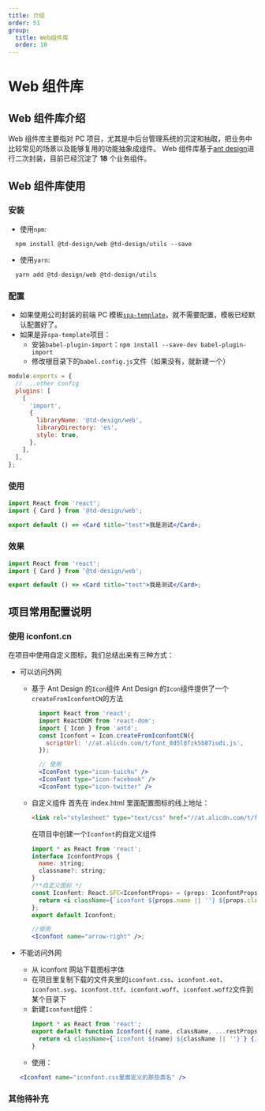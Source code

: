 ```yaml
---
title: 介绍
order: 51
group:
  title: Web组件库
  order: 10
---
```


# Web 组件库

## Web 组件库介绍

Web 组件库主要指对 PC 项目，尤其是中后台管理系统的沉淀和抽取，把业务中比较常见的场景以及能够复用的功能抽象成组件。
Web 组件库基于[ant design](https://ant.design/index-cn)进行二次封装，目前已经沉淀了 **18** 个业务组件。

## Web 组件库使用

### 安装

- 使用`npm`:

```
  npm install @td-design/web @td-design/utils --save
```

- 使用`yarn`:

```
  yarn add @td-design/web @td-design/utils
```

### 配置

- 如果使用公司封装的前端 PC 模板[`spa-template`](http://github.com/thundersdata-frontend/spa-template)，就不需要配置，模板已经默认配置好了。
- 如果是非`spa-template`项目：
  - 安装`babel-plugin-import`：`npm install --save-dev babel-plugin-import`
  - 修改根目录下的`babel.config.js`文件（如果没有，就新建一个）

```js
module.exports = {
  // ...other config
  plugins: [
    [
      'import',
      {
        libraryName: '@td-design/web',
        libraryDirectory: 'es',
        style: true,
      },
    ],
  ],
};
```

### 使用

```jsx | pure
import React from 'react';
import { Card } from '@td-design/web';

export default () => <Card title="test">我是测试</Card>;
```

### 效果

```jsx
import React from 'react';
import { Card } from '@td-design/web';

export default () => <Card title="test">我是测试</Card>;
```

## 项目常用配置说明

### 使用 iconfont.cn

在项目中使用自定义图标，我们总结出来有三种方式：

- 可以访问外网

  - 基于 Ant Design 的`Icon`组件
    Ant Design 的`Icon`组件提供了一个`createFromIconfontCN`的方法

    ```jsx | pure
      import React from 'react';
      import ReactDOM from 'react-dom';
      import { Icon } from 'antd';
      const Iconfont = Icon.createFromIconfontCN({
        scriptUrl: '//at.alicdn.com/t/font_8d5l8fzk5b87iudi.js',
      });

      // 使用
      <IconFont type="icon-tuichu" />
      <IconFont type="icon-facebook" />
      <IconFont type="icon-twitter" />
    ```

  - 自定义组件
    首先在 index.html 里面配置图标的线上地址：

    ```html
    <link rel="stylesheet" type="text/css" href="//at.alicdn.com/t/font_1322153_nxxj5gfzvq9.css" />
    ```

    在项目中创建一个`Iconfont`的自定义组件

    ```jsx | pure
    import * as React from 'react';
    interface IconfontProps {
      name: string;
      classname?: string;
    }
    /**自定义图标 */
    const Iconfont: React.SFC<IconfontProps> = (props: IconfontProps) => {
      return <i className={`iconfont ${props.name || ''} ${props.classname}`} />;
    };
    export default Iconfont;

    //使用
    <Iconfont name="arrow-right" />;
    ```

- 不能访问外网
  - 从 iconfont 网站下载图标字体
  - 在项目里复制下载的文件夹里的`iconfont.css`、`iconfont.eot`、`iconfont.svg`、`iconfont.ttf`、`iconfont.woff`、`iconfont.woff2`文件到某个目录下
  - 新建`Iconfont`组件：
    ```jsx | pure
    import * as React from 'react';
    export default function Iconfont({ name, className, ...restProps }) {
      return <i className={`iconfont ${name} ${className || ''}`} {...restProps} />;
    }
    ```
  - 使用：
  ```jsx | pure
  <Iconfont name="iconfont.css里面定义的那些类名" />
  ```

### 其他待补充
